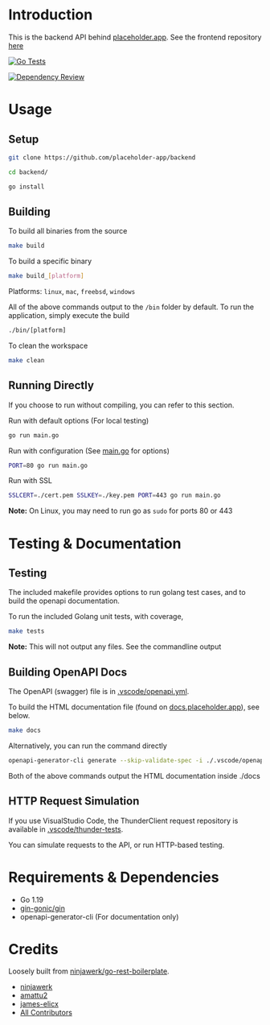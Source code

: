 # Introduction

This is the backend API behind [placeholder.app](https://placeholder.app). See the frontend repository [here](../../../frontend)

[![Go Tests](https://github.com/placeholder-app/backend/actions/workflows/go-tests.yml/badge.svg)](https://github.com/placeholder-app/backend/actions/workflows/go-tests.yml)

[![Dependency Review](https://github.com/placeholder-app/backend/actions/workflows/dependency-review.yml/badge.svg)](https://github.com/placeholder-app/backend/actions/workflows/dependency-review.yml)


# Usage

## Setup

```bash
git clone https://github.com/placeholder-app/backend
```

```bash
cd backend/
```

```bash
go install
```

## Building

To build all binaries from the source

```bash
make build
```

To build a specific binary

```bash
make build_[platform]
```

Platforms: `linux`, `mac`, `freebsd`, `windows`

All of the above commands output to the `/bin` folder by default. To run the application, simply execute the build

```bash
./bin/[platform]
```

To clean the workspace

```bash
make clean
```

## Running Directly

If you choose to run without compiling, you can refer to this section.

Run with default options (For local testing)

```bash
go run main.go
```

Run with configuration (See [main.go](main.go) for options)

```bash
PORT=80 go run main.go
```

Run with SSL

```bash
SSLCERT=./cert.pem SSLKEY=./key.pem PORT=443 go run main.go
```

**Note:** On Linux, you may need to run go as `sudo` for ports 80 or 443

# Testing & Documentation

## Testing

The included makefile provides options to run golang test cases, and to build the openapi documentation.

To run the included Golang unit tests, with coverage,

```bash
make tests
```

**Note:** This will not output any files. See the commandline output

## Building OpenAPI Docs

The OpenAPI (swagger) file is in [.vscode/openapi.yml](.vscode/openapi.yml).

To build the HTML documentation file (found on [docs.placeholder.app](https://docs.placeholder.app)), see below.

```bash
make docs
```

Alternatively, you can run the command directly

```bash
openapi-generator-cli generate --skip-validate-spec -i ./.vscode/openapi.yml -g html2 -o ./docs
```

Both of the above commands output the HTML documentation inside ./docs

## HTTP Request Simulation

If you use VisualStudio Code, the ThunderClient request repository is available in [.vscode/thunder-tests](.vscode/thunder-tests).

You can simulate requests to the API, or run HTTP-based testing.

# Requirements & Dependencies

- Go 1.19
- [gin-gonic/gin](github.com/gin-gonic/gin)
- openapi-generator-cli (For documentation only)

# Credits

Loosely built from [ninjawerk/go-rest-boilerplate](https://github.com/ninjawerk/go-rest-boilerplate/).

- [ninjawerk](https://github.com/ninjawerk)
- [amattu2](https://github.com/amattu2)
- [james-elicx](https://github.com/james-elicx)
- [All Contributors](../../contributors)
